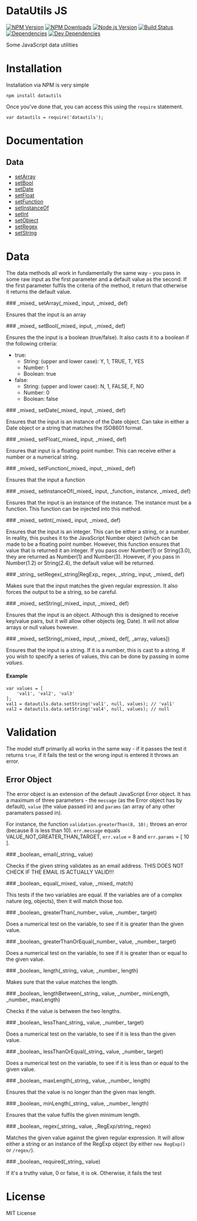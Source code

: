 # DataUtils JS

[![NPM Version][npm-image]][npm-url]
[![NPM Downloads][downloads-image]][downloads-url]
[![Node.js Version][node-version-image]][node-version-url]
[![Build Status][travis-image]][travis-url]
[![Dependencies][dependencies-image]][dependencies-url]
[![Dev Dependencies][dev-dependencies-image]][dev-dependencies-url]

Some JavaScript data utilities

# Installation

Installation via NPM is very simple

    npm install datautils

Once you've done that, you can access this using the `require` statement.

    var datautils = require('datautils');

# Documentation

## Data
 - [setArray](#setArray)
 - [setBool](#setBool)
 - [setDate](#setDate)
 - [setFloat](#setFloat)
 - [setFunction](#setFunction)
 - [setInstanceOf](#setInstanceOf)
 - [setInt](#setInt)
 - [setObject](#setObject)
 - [setRegex](#setRegex)
 - [setString](#setString)

# Data

The data methods all work in fundamentally the same way - you pass in some
raw input as the first parameter and a default value as the second.  If the first
parameter fulfils the criteria of the method, it return that otherwise it returns
the default value.

<a name="setArray" />
### _mixed_ setArray(_mixed_ input, _mixed_ def)

Ensures that the input is an array

<a name="setBool" />
### _mixed_ setBool(_mixed_ input, _mixed_ def)

Ensures the the input is a boolean (true/false).  It also casts it to a boolean
if the following criteria:
 - true:
   - String: (upper and lower case): Y, 1, TRUE, T, YES
   - Number: 1
   - Boolean: true
 - false:
   - String: (upper and lower case): N, 1, FALSE, F, NO
   - Number: 0
   - Boolean: false

<a name="setDate" />
### _mixed_ setDate(_mixed_ input, _mixed_ def)

Ensures that the input is an instance of the Date object.  Can take in either a
Date object or a string that matches the ISO8601 format.

<a name="setFloat" />
### _mixed_ setFloat(_mixed_ input, _mixed_ def)

Ensures that input is a floating point number.  This can receive either a number
or a numerical string.

<a name="setFunction" />
### _mixed_ setFunction(_mixed_ input, _mixed_ def)

Ensures that the input a function

<a name="setInstanceOf" />
### _mixed_ setInstanceOf(_mixed_ input, _function_ instance, _mixed_ def)

Ensures that the input is an instance of the instance.  The instance must
be a function.  This function can be injected into this method.

<a name="setInt" />
### _mixed_ setInt(_mixed_ input, _mixed_ def)

Ensures that the input is an integer.  This can be either a string, or a
number.  In reality, this pushes it to the JavaScript Number object
(which can be made to be a floating point number.  However, this function
ensures that value that is returned it an integer.  If you pass over
Number(1) or String(3.0), they are returned as Number(1) and Number(3).
However, if you pass in Number(1.2) or String(2.4), the default value
will be returned.

<a name="setRegex" />
### _string_ setRegex(_string|RegExp_ regex, _string_ input, _mixed_ def)

Makes sure that the input matches the given regular expression.  It also
forces the output to be a string, so be careful.

<a name="setObject" />
### _mixed_ setString(_mixed_ input, _mixed_ def)

Ensures that the input is an object.  Although this is designed to receive
key/value pairs, but it will allow other objects (eg, Date).  It will not
allow arrays or null values however.

<a name="setString" />
### _mixed_ setString(_mixed_ input, _mixed_ def[, _array_ values])

Ensures that the input is a string.  If it is a number, this is cast
to a string.  If you wish to specify a series of values, this can be done
by passing in some _values_.

#### Example

    var values = [
        'val1', 'val2', 'val3'
    ];
    val1 = datautils.data.setString('val1', null, values); // 'val1'
    val2 = datautils.data.setString('val4', null, values); // null

# Validation

The model stuff primarily all works in the same way - if it passes the test it
returns `true`, if it fails the test or the wrong input is entered it throws an
error.

## Error Object

The error object is an extension of the default JavaScript Error object.  It has
a maximum of three parameters - the `message` (as the Error object has by default),
`value` (the value passed in) and `params` (an array of any other paramaters passed
in).

For instance, the function `validation.greaterThan(8, 10);` throws an error
(because 8 is less than 10).  `err.message` equals VALUE_NOT_GREATER_THAN_TARGET,
`err.value` = 8 and `err.params` = [ 10 ].

<a name="email" />
### _boolean_ email(_string_ value)

Checks if the given string validates as an email address. THIS DOES NOT CHECK IF
THE EMAIL IS ACTUALLY VALID!!!

<a name="equal" />
### _boolean_ equal(_mixed_ value, _mixed_ match)

This tests if the two variables are equal. If the variables are of a complex
nature (eg, objects), then it will match those too.

<a name="greaterThan" />
### _boolean_ greaterThan(_number_ value, _number_ target)

Does a numerical test on the variable, to see if it is greater than the given
value.

<a name="greaterThanOrEqual" />
### _boolean_ greaterThanOrEqual(_number_ value, _number_ target)

Does a numerical test on the variable, to see if it is greater than or equal to
the given value.

<a name="length" />
### _boolean_ length(_string_ value, _number_ length)

Makes sure that the value matches the length.

<a name="lengthBetween" />
### _boolean_ lengthBetween(_string_ value, _number_ minLength, _number_ maxLength)

Checks if the value is between the two lengths.

<a name="lessThan" />
### _boolean_ lessThan(_string_ value, _number_ target)

Does a numerical test on the variable, to see if it is less than the given value.

<a name="lessThanOrEqual" />
### _boolean_ lessThanOrEqual(_string_ value, _number_ target)

Does a numerical test on the variable, to see if it is less than or equal to the
given value.

<a name="maxLength" />
### _boolean_ maxLength(_string_ value, _number_ length)

Ensures that the value is no longer than the given max length.

<a name="minLength" />
### _boolean_ minLength(_string_ value, _number_ length)

Ensures that the value fulfils the given minimum length.

<a name="regex" />
### _boolean_ regex(_string_ value, _RegExp/string_ regex)

Matches the given value against the given regular expression.  It will allow
either a string or an instance of the RegExp object (by either `new RegExp()` or
`/regex/`).

<a name="required" />
### _boolean_ required(_string_ value)

If it's a truthy value, 0 or false, it is ok. Otherwise, it fails the test

# License

MIT License

[npm-image]: https://img.shields.io/npm/v/datautils.svg?style=flat
[downloads-image]: https://img.shields.io/npm/dm/datautils.svg?style=flat
[node-version-image]: https://img.shields.io/badge/node.js-%3E%3D_0.8-brightgreen.svg?style=flat
[travis-image]: https://img.shields.io/travis/riggerthegeek/datautils-js.svg?style=flat
[dependencies-image]: https://img.shields.io/david/riggerthegeek/datautils.svg?style=flat
[dev-dependencies-image]: https://img.shields.io/david/dev/riggerthegeek/datautils.svg?style=flat

[npm-url]: https://npmjs.org/package/datautils
[node-version-url]: http://nodejs.org/download/
[travis-url]: https://travis-ci.org/riggerthegeek/datautils-js
[downloads-url]: https://npmjs.org/package/datautils
[dependencies-url]: https://david-dm.org/riggerthegeek/datautils
[dev-dependencies-url]: https://david-dm.org/riggerthegeek/datautils#info=devDependencies&view=table
